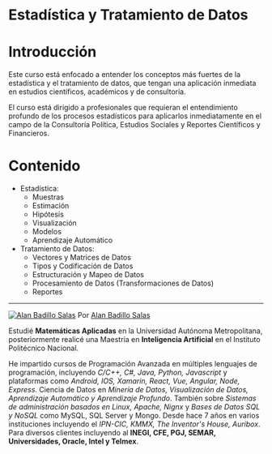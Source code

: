 # Estadística y Tratamiento de Datos

# Introducción

Este curso está enfocado a entender los conceptos más fuertes de la estadística y el tratamiento de datos, que tengan una aplicación inmediata en estudios  científicos, académicos y de consultoría.

El curso está dirigido a profesionales que requieran el entendimiento profundo de los procesos estadísticos para aplicarlos inmediatamente en el campo de la Consultoría Política, Estudios Sociales y Reportes Científicos y Financieros.

# Contenido

* Estadística:
    - Muestras
    - Estimación
    - Hipótesis
    - Visualización
    - Modelos
    - Aprendizaje Automático
* Tratamiento de Datos:
    - Vectores y Matrices de Datos
    - Tipos y Codificación de Datos
    - Estructuración y Mapeo de Datos
    - Procesamiento de Datos (Transformaciones de Datos)
    - Reportes

---

[![Alan Badillo Salas](https://avatars.githubusercontent.com/u/79223578?s=40&v=4 "Alan Badillo Salas")](https://github.com/dragonnomada) Por [Alan Badillo Salas](https://github.com/dragonnomada)

Estudié **Matemáticas Aplicadas** en la Universidad Autónoma Metropolitana, posteriormente realicé una Maestría en **Inteligencia Artificial** en el Instituto Politécnico Nacional.

He impartido cursos de Programación Avanzada en múltiples lenguajes de programación, incluyendo *C/C++, C#, Java, Python, Javascript* y plataformas como *Android, IOS, Xamarin, React, Vue, Angular, Node, Express*. Ciencia de Datos en *Minería de Datos, Visualización de Datos, Aprendizaje Automático y Aprendizaje Profundo*. También sobre *Sistemas de administración basados en Linux, Apache, Nignx* y *Bases de Datos SQL y NoSQL* como MySQL, SQL Server y Mongo. Desde hace 7 años en varios instituciones incluyendo el *IPN-CIC, KMMX, The Inventor's House, Auribox*. Para diversos clientes incluyendo al **INEGI, CFE, PGJ, SEMAR, Universidades, Oracle, Intel y Telmex**.